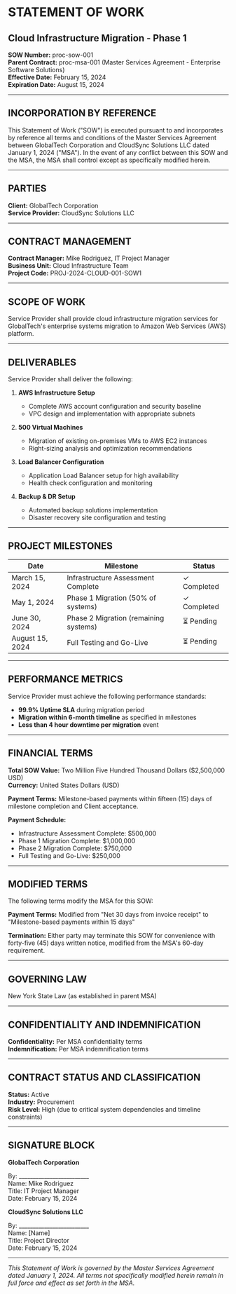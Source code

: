 # STATEMENT OF WORK
## Cloud Infrastructure Migration - Phase 1

**SOW Number:** proc-sow-001  
**Parent Contract:** proc-msa-001 (Master Services Agreement - Enterprise Software Solutions)  
**Effective Date:** February 15, 2024  
**Expiration Date:** August 15, 2024  

---

## INCORPORATION BY REFERENCE

This Statement of Work ("SOW") is executed pursuant to and incorporates by reference all terms and conditions of the Master Services Agreement between GlobalTech Corporation and CloudSync Solutions LLC dated January 1, 2024 ("MSA"). In the event of any conflict between this SOW and the MSA, the MSA shall control except as specifically modified herein.

---

## PARTIES

**Client:** GlobalTech Corporation  
**Service Provider:** CloudSync Solutions LLC  

---

## CONTRACT MANAGEMENT

**Contract Manager:** Mike Rodriguez, IT Project Manager  
**Business Unit:** Cloud Infrastructure Team  
**Project Code:** PROJ-2024-CLOUD-001-SOW1  

---

## SCOPE OF WORK

Service Provider shall provide cloud infrastructure migration services for GlobalTech's enterprise systems migration to Amazon Web Services (AWS) platform.

---

## DELIVERABLES

Service Provider shall deliver the following:

1. **AWS Infrastructure Setup**
   - Complete AWS account configuration and security baseline
   - VPC design and implementation with appropriate subnets

2. **500 Virtual Machines**
   - Migration of existing on-premises VMs to AWS EC2 instances
   - Right-sizing analysis and optimization recommendations

3. **Load Balancer Configuration**
   - Application Load Balancer setup for high availability
   - Health check configuration and monitoring

4. **Backup & DR Setup**
   - Automated backup solutions implementation
   - Disaster recovery site configuration and testing

---

## PROJECT MILESTONES

| Date | Milestone | Status |
|------|-----------|---------|
| March 15, 2024 | Infrastructure Assessment Complete | ✓ Completed |
| May 1, 2024 | Phase 1 Migration (50% of systems) | ✓ Completed |
| June 30, 2024 | Phase 2 Migration (remaining systems) | ⏳ Pending |
| August 15, 2024 | Full Testing and Go-Live | ⏳ Pending |

---

## PERFORMANCE METRICS

Service Provider must achieve the following performance standards:
- **99.9% Uptime SLA** during migration period
- **Migration within 6-month timeline** as specified in milestones
- **Less than 4 hour downtime per migration** event

---

## FINANCIAL TERMS

**Total SOW Value:** Two Million Five Hundred Thousand Dollars ($2,500,000 USD)  
**Currency:** United States Dollars (USD)  

**Payment Terms:** Milestone-based payments within fifteen (15) days of milestone completion and Client acceptance.

**Payment Schedule:**
- Infrastructure Assessment Complete: $500,000
- Phase 1 Migration Complete: $1,000,000  
- Phase 2 Migration Complete: $750,000
- Full Testing and Go-Live: $250,000

---

## MODIFIED TERMS

The following terms modify the MSA for this SOW:

**Payment Terms:** Modified from "Net 30 days from invoice receipt" to "Milestone-based payments within 15 days"

**Termination:** Either party may terminate this SOW for convenience with forty-five (45) days written notice, modified from the MSA's 60-day requirement.

---

## GOVERNING LAW

New York State Law (as established in parent MSA)

---

## CONFIDENTIALITY AND INDEMNIFICATION

**Confidentiality:** Per MSA confidentiality terms  
**Indemnification:** Per MSA indemnification terms  

---

## CONTRACT STATUS AND CLASSIFICATION

**Status:** Active  
**Industry:** Procurement  
**Risk Level:** High (due to critical system dependencies and timeline constraints)  

---

## SIGNATURE BLOCK

**GlobalTech Corporation**

By: _________________________  
Name: Mike Rodriguez  
Title: IT Project Manager  
Date: February 15, 2024  

**CloudSync Solutions LLC**  

By: _________________________  
Name: [Name]  
Title: Project Director  
Date: February 15, 2024  

---

*This Statement of Work is governed by the Master Services Agreement dated January 1, 2024. All terms not specifically modified herein remain in full force and effect as set forth in the MSA.*